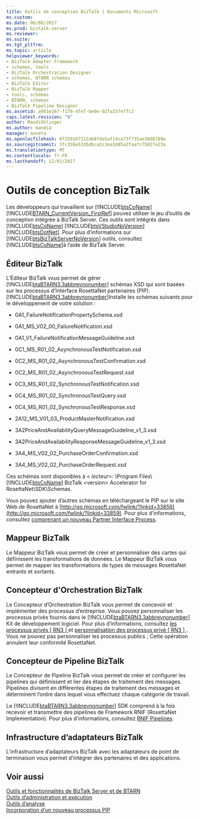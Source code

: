 ```yaml
---
title: Outils de conception BizTalk | Documents Microsoft
ms.custom: 
ms.date: 06/08/2017
ms.prod: biztalk-server
ms.reviewer: 
ms.suite: 
ms.tgt_pltfrm: 
ms.topic: article
helpviewer_keywords:
- BizTalk Adapter Framework
- schemas, tools
- BizTalk Orchestration Designer
- schemas, BTARN schemas
- BizTalk Editor
- BizTalk Mapper
- tools, schemas
- BTARN, schemas
- BizTalk Pipeline Designer
ms.assetid: a981e167-f178-4fef-be0e-02fa15feffc2
caps.latest.revision: "8"
author: MandiOhlinger
ms.author: mandia
manager: anneta
ms.openlocfilehash: 6f259167112ab87da5af14ca73f735ae38d8789e
ms.sourcegitcommit: 3fc338e52d5dbca2c3ea1685a2faafc7582fe23a
ms.translationtype: MT
ms.contentlocale: fr-FR
ms.lasthandoff: 12/01/2017
---
```

# <a name="biztalk-design-time-tools"></a>Outils de conception BizTalk
Les développeurs qui travaillent sur [!INCLUDE[btsCoName](../../includes/btsconame-md.md)] [!INCLUDE[BTARN_CurrentVersion_FirstRef](../../includes/btarn-currentversion-firstref-md.md)] pouvez utiliser le jeu d’outils de conception intégrée à BizTalk Server. Ces outils sont intégrés dans [!INCLUDE[btsCoName](../../includes/btsconame-md.md)] [!INCLUDE[btsVStudioNoVersion](../../includes/btsvstudionoversion-md.md)] [!INCLUDE[btsDotNet](../../includes/btsdotnet-md.md)]. Pour plus d’informations sur [!INCLUDE[btsBizTalkServerNoVersion](../../includes/btsbiztalkservernoversion-md.md)] outils, consultez [!INCLUDE[btsCoName](../../includes/btsconame-md.md)]à l’aide de BizTalk Server.  
  
## <a name="biztalk-editor"></a>Éditeur BizTalk  
 L’Éditeur BizTalk vous permet de gérer [!INCLUDE[btaBTARN3.3abbrevnonumber](../../includes/btabtarn3-3abbrevnonumber-md.md)] schémas XSD qui sont basées sur les processus d’Interface RosettaNet partenaires (PIP). [!INCLUDE[btaBTARN3.3abbrevnonumber](../../includes/btabtarn3-3abbrevnonumber-md.md)]Installe les schémas suivants pour le développement de votre solution :  
  
-   0A1_FailureNotificationPropertySchema.xsd  
  
-   0A1_MS_V02_00_FailureNotification.xsd  
  
-   0A1_V1_FailureNotificationMessageGuideline.xsd  
  
-   0C1_MS_R01_02_AsynchronousTestNotification.xsd  
  
-   0C2_MS_R01_02_AsynchronousTestConfirmation.xsd  
  
-   0C2_MS_R01_02_AsynchronousTestRequest.xsd  
  
-   0C3_MS_R01_02_SynchronousTestNotification.xsd  
  
-   0C4_MS_R01_02_SynchronousTestQuery.xsd  
  
-   0C4_MS_R01_02_SynchronousTestResponse.xsd  
  
-   2A12_MS_V01_03_ProductMasterNotification.xsd  
  
-   3A2PriceAndAvailabilityQueryMessageGuideline_v1_3.xsd  
  
-   3A2PriceAndAvailabilityResponseMessageGuideline_v1_3.xsd  
  
-   3A4_MS_V02_02_PurchaseOrderConfirmation.xsd  
  
-   3A4_MS_V02_02_PurchaseOrderRequest.xsd  
  
 Ces schémas sont disponibles à \< *lecteur*\>: \Program Files\\ [!INCLUDE[btsCoName](../../includes/btsconame-md.md)] BizTalk \<version\> Accelerator for RosettaNet\SDK\Schemas.  
  
 Vous pouvez ajouter d’autres schémas en téléchargeant le PIP sur le site Web de RosettaNet à [http://go.microsoft.com/fwlink/?linkid=33859](http://go.microsoft.com/fwlink/?linkid=33859). Pour plus d’informations, consultez [comprenant un nouveau Partner Interface Process](../../adapters-and-accelerators/accelerator-rosettanet/incorporating-a-new-partner-interface-process.md).  
  
## <a name="biztalk-mapper"></a>Mappeur BizTalk  
 Le Mappeur BizTalk vous permet de créer et personnaliser des cartes qui définissent les transformations de données. Le Mappeur BizTalk vous permet de mapper les transformations de types de messages RosettaNet entrants et sortants.  
  
## <a name="biztalk-orchestration-designer"></a>Concepteur d'Orchestration BizTalk  
 Le Concepteur d’Orchestration BizTalk vous permet de concevoir et implémenter des processus d’entreprise. Vous pouvez personnaliser les processus privés fournis dans le [!INCLUDE[btaBTARN3.3abbrevnonumber](../../includes/btabtarn3-3abbrevnonumber-md.md)] Kit de développement logiciel. Pour plus d’informations, consultez [les processus privés &#91; RN3 &#93; ](../../adapters-and-accelerators/accelerator-rosettanet/private-processes.md) et [personnalisation des processus privé &#91; RN3 &#93; ](../../adapters-and-accelerators/accelerator-rosettanet/customizing-private-processes.md). Vous ne pouvez pas personnaliser les processus publics ; Cette opération annulent leur conformité RosettaNet.  
  
## <a name="biztalk-pipeline-designer"></a>Concepteur de Pipeline BizTalk  
 Le Concepteur de Pipeline BizTalk vous permet de créer et configurer les pipelines qui définissent et lier des étapes de traitement des messages. Pipelines divisent en différentes étapes de traitement des messages et déterminent l’ordre dans lequel vous effectuez chaque catégorie de travail.  
  
 Le [!INCLUDE[btaBTARN3.3abbrevnonumber](../../includes/btabtarn3-3abbrevnonumber-md.md)] SDK comprend à la fois recevoir et transmettre des pipelines de Framework RNIF (RosettaNet Implementation). Pour plus d’informations, consultez [RNIF Pipelines](../../adapters-and-accelerators/accelerator-rosettanet/rnif-pipelines.md).  
  
## <a name="biztalk-adapter-framework"></a>Infrastructure d’adaptateurs BizTalk  
 L’infrastructure d’adaptateurs BizTalk avec les adaptateurs de point de terminaison vous permet d’intégrer des partenaires et des applications.  
  
## <a name="see-also"></a>Voir aussi  
 [Outils et fonctionnalités de BizTalk Server et de BTARN](../../adapters-and-accelerators/accelerator-rosettanet/tools-and-features-of-biztalk-server-and-btarn.md)   
 [Outils d’administration et exécution](../../adapters-and-accelerators/accelerator-rosettanet/administration-and-run-time-tools.md)   
 [Outils d’analyse](../../adapters-and-accelerators/accelerator-rosettanet/analysis-tools1.md)   
 [Incorporation d’un nouveau processus PIP](../../adapters-and-accelerators/accelerator-rosettanet/incorporating-a-new-partner-interface-process.md)